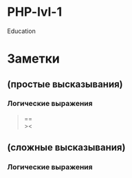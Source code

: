 # PHP-lvl-1
Education

# Заметки
## (простые высказывания)
### Логические выражения
> ==  
> \><


## (сложные высказывания)
### Логические выражения